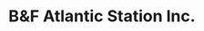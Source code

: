 ---
title: "B&F Atlantic Station Inc."
url: /baltimore/bundf-atlantic-station-inc/
shop: Autowerkstatt
---